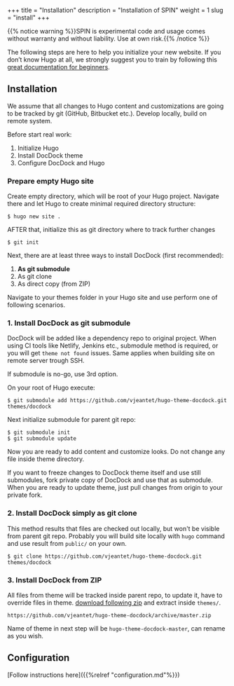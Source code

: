 +++
title = "Installation"
description = "Installation of SPIN"
weight = 1
slug = "install"
+++

{{% notice warning %}}SPIN is experimental code and usage comes without warranty and without liability. Use at own risk.{{% /notice %}}

The following steps are here to help you initialize your new website. If you don’t know Hugo at all, we strongly suggest you to train by following this [great documentation for beginners](https://gohugo.io/overview/quickstart/).
<!--more-->

## Installation

We assume that all changes to Hugo content and customizations are going to be tracked by git (GitHub, Bitbucket etc.). Develop locally, build on remote system.

Before start real work:

1. Initialize Hugo
2. Install DocDock theme
3. Configure DocDock and Hugo

### Prepare empty Hugo site

Create empty directory, which will be root of your Hugo project. Navigate there and let Hugo to create minimal required directory structure:
```
$ hugo new site .
```
AFTER that, initialize this as git directory where to track further changes
```
$ git init
```

Next, there are at least three ways to install DocDock (first recommended):

1. **As git submodule**
2. As git clone
3. As direct copy (from ZIP)

Navigate to your themes folder in your Hugo site and use perform one of following scenarios.

### 1. Install DocDock as git submodule

DocDock will be added like a dependency repo to original project. When using CI tools like Netlify, Jenkins etc., submodule method is required, or you will get `theme not found` issues. Same applies when building site on remote server trough SSH.

If submodule is no-go, use 3rd option.

On your root of Hugo execute:

```
$ git submodule add https://github.com/vjeantet/hugo-theme-docdock.git themes/docdock
```
Next initialize submodule for parent git repo:

```
$ git submodule init
$ git submodule update
```

Now you are ready to add content and customize looks. Do not change any file inside theme directory.

If you want to freeze changes to DocDock theme itself and use still submodules, fork private copy of DocDock and use that as submodule. When you are ready to update theme, just pull changes from origin to your private fork.

### 2. Install DocDock simply as git clone

This method results that files are checked out locally, but won't be visible from parent git repo. Probably you will build site locally with `hugo` command and use result from `public/` on your own.

```
$ git clone https://github.com/vjeantet/hugo-theme-docdock.git themes/docdock
```


### 3. Install DocDock from ZIP

All files from theme will be tracked inside parent repo, to update it, have to override files in theme. [<i class='fa fa-download'></i> download following zip](https://github.com/vjeantet/hugo-theme-docdock/archive/master.zip) and extract inside `themes/`.

```
https://github.com/vjeantet/hugo-theme-docdock/archive/master.zip
```
Name of theme in next step will be `hugo-theme-docdock-master`, can rename as you wish.

## Configuration

[Follow instructions here]({{%relref "configuration.md"%}})
